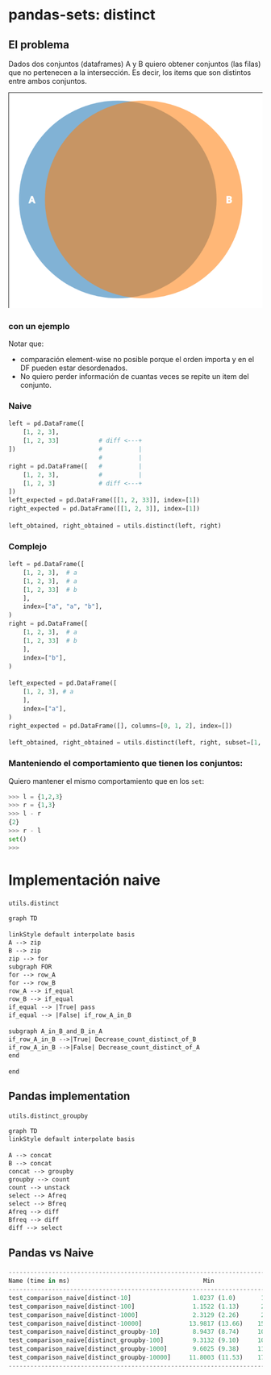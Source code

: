 # pandas-sets: distinct

## El problema

Dados dos conjuntos (dataframes) A y B quiero obtener conjuntos (las filas) que
no pertenecen a la intersección. Es decir, los items que son distintos entre
ambos conjuntos.

![venn diagram](venn.png)


### con un ejemplo

Notar que:

- comparación element-wise no posible porque el orden importa y en el DF pueden
  estar desordenados.
- No quiero perder información de cuantas veces se repite un item del conjunto.


### Naive
```python
left = pd.DataFrame([
    [1, 2, 3],
    [1, 2, 33]           # diff <---+
])                       #          |
                         #          |
right = pd.DataFrame([   #          |
    [1, 2, 3],           #          |
    [1, 2, 3]            # diff <---+
])
left_expected = pd.DataFrame([[1, 2, 33]], index=[1])
right_expected = pd.DataFrame([[1, 2, 3]], index=[1])

left_obtained, right_obtained = utils.distinct(left, right)
```


### Complejo

```python
left = pd.DataFrame([
    [1, 2, 3],  # a
    [1, 2, 3],  # a
    [1, 2, 33]  # b
    ],
    index=["a", "a", "b"],
)
right = pd.DataFrame([
    [1, 2, 3],  # a
    [1, 2, 33]  # b
    ],
    index=["b"],
)

left_expected = pd.DataFrame([
    [1, 2, 3], # a
    ],
    index=["a"],
)
right_expected = pd.DataFrame([], columns=[0, 1, 2], index=[])

left_obtained, right_obtained = utils.distinct(left, right, subset=[1, 2])
```


### Manteniendo el comportamiento que tienen los conjuntos:


Quiero mantener el mismo comportamiento que en los `set`:

```python
>>> l = {1,2,3}
>>> r = {1,3}
>>> l - r
{2}
>>> r - l
set()
>>>
```


# Implementación naive

`utils.distinct`

```mermaid
graph TD

linkStyle default interpolate basis
A --> zip
B --> zip
zip --> for
subgraph FOR
for --> row_A
for --> row_B
row_A --> if_equal
row_B --> if_equal
if_equal --> |True| pass
if_equal --> |False| if_row_A_in_B

subgraph A_in_B_and_B_in_A
if_row_A_in_B -->|True| Decrease_count_distinct_of_B
if_row_A_in_B -->|False| Decrease_count_distinct_of_A
end

end

```

## Pandas implementation

`utils.distinct_groupby`

```mermaid
graph TD
linkStyle default interpolate basis

A --> concat
B --> concat
concat --> groupby
groupby --> count
count --> unstack
select --> Afreq
select --> Bfreq
Afreq --> diff
Bfreq --> diff
diff --> select
```

## Pandas vs Naive

```python
----------------------------------------------------------------------------------------------- benchmark: 8 tests -----------------------------------------------------------------------------------------------
Name (time in ms)                                     Min                Max               Mean            StdDev             Median             IQR            Outliers       OPS            Rounds  Iterations
------------------------------------------------------------------------------------------------------------------------------------------------------------------------------------------------------------------
test_comparison_naive[distinct-10]                 1.0237 (1.0)       1.4164 (1.0)       1.0583 (1.0)      0.0613 (1.0)       1.0430 (1.0)    0.0131 (1.0)           5;9  944.9231 (1.0)         100          10
test_comparison_naive[distinct-100]                1.1522 (1.13)      2.1234 (1.50)      1.2008 (1.13)     0.1096 (1.79)      1.1795 (1.13)    0.0177 (1.35)          5;7  832.7471 (0.88)        100          10
test_comparison_naive[distinct-1000]               2.3129 (2.26)      2.7982 (1.98)      2.3677 (2.24)     0.0875 (1.43)      2.3484 (2.25)    0.0256 (1.95)          5;6  422.3528 (0.45)        100          10
test_comparison_naive[distinct-10000]             13.9817 (13.66)    15.0694 (10.64)    14.4608 (13.66)    0.2536 (4.13)     14.4760 (13.88)    0.3643 (27.77)        34;0   69.1523 (0.07)        100          10
test_comparison_naive[distinct_groupby-10]         8.9437 (8.74)     10.0162 (7.07)      9.3069 (8.79)     0.2271 (3.70)      9.2416 (8.86)    0.1609 (12.27)       24;17  107.4467 (0.11)        100          10
test_comparison_naive[distinct_groupby-100]        9.3132 (9.10)     10.3139 (7.28)      9.5322 (9.01)     0.2400 (3.91)      9.4478 (9.06)    0.1539 (11.73)       20;20  104.9080 (0.11)        100          10
test_comparison_naive[distinct_groupby-1000]       9.6025 (9.38)     11.8862 (8.39)      9.8512 (9.31)     0.3303 (5.39)      9.7036 (9.30)    0.3821 (29.13)        18;2  101.5101 (0.11)        100          10
test_comparison_naive[distinct_groupby-10000]     11.8003 (11.53)    17.6023 (12.43)    12.1803 (11.51)    0.6781 (11.06)    11.9706 (11.48)    0.4115 (31.37)         8;4   82.0999 (0.09)        100          10
------------------------------------------------------------------------------------------------------------------------------------------------------------------------------------------------------------------
```
